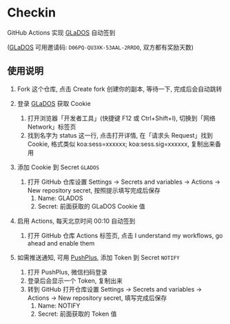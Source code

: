 # Checkin

GitHub Actions 实现 [GLaDOS][glados] 自动签到

([GLaDOS][glados] 可用邀请码: `D06PQ-QU3XK-53AAL-2RRDO`, 双方都有奖励天数)

## 使用说明

1. Fork 这个仓库, 点击 Create fork 创建你的副本, 等待一下, 完成后会自动跳转

1. 登录 [GLaDOS][glados] 获取 Cookie
   1. 打开浏览器「开发者工具」(快捷键 F12 或 Ctrl+Shift+I), 切换到「网络 Network」标签页
   1. 找到名字为 status 这一行, 点击打开详情, 在「请求头 Request」找到 Cookie, 格式类似 koa:sess=xxxxxx; koa:sess.sig=xxxxxx, 复制出来备用

1. 添加 Cookie 到 Secret `GLADOS`
    1. 打开 GitHub 仓库设置 Settings → Secrets and variables → Actions → New repository secret, 按照提示填写完成后保存
        1. Name: GLADOS
        1. Secret: 前面获取的 GLaDOS Cookie 值

1. 启用 Actions, 每天北京时间 00:10 自动签到
   1. 打开 GitHub 仓库 Actions 标签页, 点击 I understand my workflows, go ahead and enable them

1. 如需推送通知, 可用 [PushPlus][pushplus], 添加 Token 到 Secret `NOTIFY`
   1. 打开 PushPlus, 微信扫码登录
   1. 登录后会显示一个 Token, 复制出来
   1. 转到 GitHub 打开仓库设置 Settings → Secrets and variables → Actions → New repository secret, 填写完成后保存
      1. Name: NOTIFY
      1. Secret: 前面获取的 Token 值

[glados]: https://github.com/glados-network/GLaDOS
[pushplus]: https://www.pushplus.plus/
